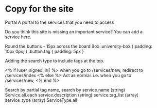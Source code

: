 # Copy for the site

Portal
A portal to the services that you need to access

Do you think this site is missing an important service? You can add a service here.


Round the buttons - 15px across the board
Box 
.university-box {
  padding: 10px 0px;
}
.button.tag {
  padding: 5px
}





Adding the search type to include tags at the top. 





<% if !user_signed_in? %>
  when you go to /services/new, redirect to /services/index
<% else %>
  Act as normal.
  i.e. when you go to /services/new, 
<% end %>




Search by partial tag name, 
search by 
  service.name (string) Service.all.each
  service.description (string) 
  service.tag_list (array) 
  service_type (array) ServiceType.all

  